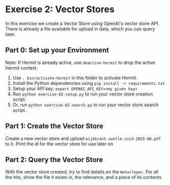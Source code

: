 # Exercise 2: Vector Stores

In this exercise we create a Vector Store using OpenAI's vector store API. There is already a file available for upload in data, which you can query later. 

## Part 0: Set up your Environment
Note: If Hermit is already active, use `deactive-hermit` to drop the active Hermit context. 

1. Use `. bin/activate-hermit` in this folder to activate Hermit.
2. Install the Python dependencies using `pip install -r requirements.txt`
3. Setup your API key: `export OPENAI_API_KEY=<my given key>`
4. Run `python exercise-02-setup.py` to run your vector store creation script.
5. Or, run `python exercise-02-search.py` to run your vector store search script.

## Part 1: Create the Vector Store
Create a new vector store and upload `wijkkrant-zwolle-zuid-2025-06.pdf` to it. Print the id for the vector store for use later on

## Part 2: Query the Vector Store
With the vector store created, try to find details on the `Waterloper`. For all the hits, show the file it exists in, the relevance, and a piece of its contents.
